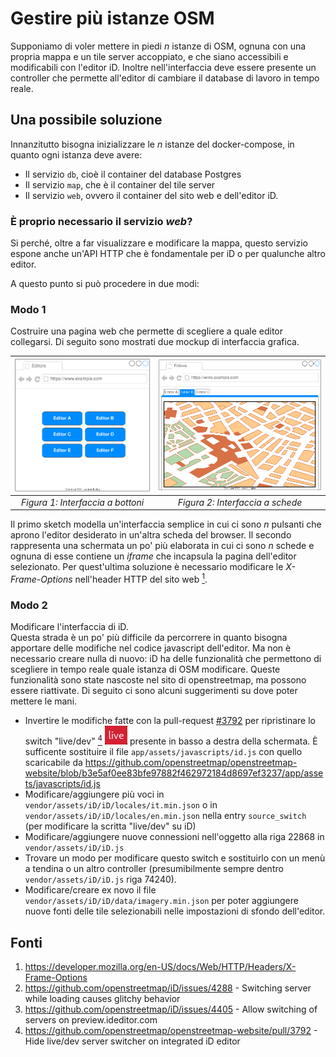# Gestire più istanze OSM

Supponiamo di voler mettere in piedi _n_ istanze di OSM, ognuna con una propria mappa e un tile server accoppiato, e che siano accessibili e modificabili con l'editor iD.
Inoltre nell'interfaccia deve essere presente un controller che permette all'editor di cambiare il database di lavoro in tempo reale.

## Una possibile soluzione
Innanzitutto bisogna inizializzare le _n_ istanze del docker-compose, in quanto ogni istanza deve avere:

- Il servizio `db`, cioè il container del database Postgres
- Il servizio `map`, che è il container del tile server
- Il servizio `web`, ovvero il container del sito web e dell'editor iD.

### È proprio necessario il servizio _web_?
Si perché, oltre a far visualizzare e modificare la mappa, questo servizio espone anche un'API HTTP che è fondamentale per iD o per qualunche altro editor.  

A questo punto si può procedere in due modi:

### Modo 1
Costruire una pagina web che permette di scegliere a quale editor collegarsi.
Di seguito sono mostrati due mockup di interfaccia grafica.

<img src="images/buttons-interface.drawio.svg" alt="image" width="370"/>|<img src="images/tabs-interface.drawio.svg" alt="dalmazia-criticita-doppio-semaforo" width="460"/>
:-------------------------:|:-------------------------: 
_Figura 1: Interfaccia a bottoni_ | _Figura 2: Interfaccia a schede_

Il primo sketch modella un'interfaccia semplice in cui ci sono _n_ pulsanti che aprono l'editor desiderato in un'altra scheda del browser.
Il secondo rappresenta una schermata un po' più elaborata in cui ci sono _n_ schede e ognuna di esse contiene un _iframe_ che incapsula la pagina dell'editor selezionato.
Per quest'ultima soluzione è necessario modificare le _X-Frame-Options_ nell'header HTTP del sito web [<sup>1</sup>](https://developer.mozilla.org/en-US/docs/Web/HTTP/Headers/X-Frame-Options).

### Modo 2
Modificare l'interfaccia di iD.  
Questa strada è un po' più difficile da percorrere in quanto bisogna apportare delle modifiche nel codice javascript dell'editor.
Ma non è necessario creare nulla di nuovo: iD ha delle funzionalità che permettono di scegliere in tempo reale quale istanza di OSM modificare. Queste funzionalità sono state nascoste nel sito di openstreetmap, ma possono essere riattivate.
Di seguito ci sono alcuni suggerimenti su dove poter mettere le mani.

- Invertire le modifiche fatte con la pull-request [#3792](https://github.com/openstreetmap/openstreetmap-website/pull/3792) per ripristinare lo switch "live/dev" [<sup>4</sup>](https://github.com/openstreetmap/openstreetmap-website/pull/3792) ![](images/live-dev-button.png) presente in basso a destra della schermata.
È sufficente sostituire il file `app/assets/javascripts/id.js` con quello scaricabile da https://github.com/openstreetmap/openstreetmap-website/blob/b3e5af0ee83bfe97882f462972184d8697ef3237/app/assets/javascripts/id.js
- Modificare/aggiungere più voci in `vendor/assets/iD/iD/locales/it.min.json` o in `vendor/assets/iD/iD/locales/en.min.json` nella entry `source_switch` (per modificare la scritta "live/dev" su iD)
- Modificare/aggiungere nuove connessioni nell'oggetto alla riga 22868 in `vendor/assets/iD/iD.js`
- Trovare un modo per modificare questo switch e sostituirlo con un menù a tendina o un altro controller (presumibilmente sempre dentro `vendor/assets/iD/iD.js` riga 74240).
- Modificare/creare ex novo il file `vendor/assets/iD/iD/data/imagery.min.json` per poter aggiungere nuove fonti delle tile selezionabili nelle impostazioni di sfondo dell'editor.

## Fonti
1. https://developer.mozilla.org/en-US/docs/Web/HTTP/Headers/X-Frame-Options
2. https://github.com/openstreetmap/iD/issues/4288 - Switching server while loading causes glitchy behavior
3. https://github.com/openstreetmap/iD/issues/4405 - Allow switching of servers on preview.ideditor.com
4. https://github.com/openstreetmap/openstreetmap-website/pull/3792 - Hide live/dev server switcher on integrated iD editor
